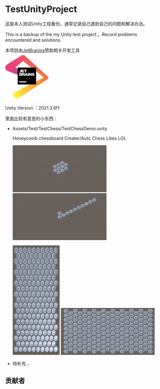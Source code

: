 # TestUnityProject

这是本人测试Unity工程备份，通常记录自己遇到自己的问题和解决办法。

This is a backup of the my Unity test project 。Record problems encountered and solutions.

本项目由[JetBranins](https://www.jetbrains.com/?from=TestUnityProject)赞助相关开发工具  
<a href="https://www.jetbrains.com/?from=Unity3DTraining"><img src="https://github.com/21thCenturyBoy/TestUnityProject/blob/master/Docs/Images/jetbrains.png" width = "150" height = "150" div align=center /></a>

Unity Version ：2021.3.6f1

里面比较有意思的小东西：

- Assets/Test/TestChess/TestChessDemo.unity

  Honeycomb chessboard Creater/Auto Chess Likes LOL

  <img src="https://github.com/21thCenturyBoy/TestUnityProject/blob/master/Docs/Images/Chess/ChessCreate_1.gif" width = "300" height = "150"/><img src="https://github.com/21thCenturyBoy/TestUnityProject/blob/master/Docs/Images/Chess/ChessCreate_2.gif" width = "300" height = "150"/>

  <img src="https://github.com/21thCenturyBoy/TestUnityProject/blob/master/Docs/Images/Chess/ChessCreate_X.png" width = "150" height = "350"/>

  <img src="https://github.com/21thCenturyBoy/TestUnityProject/blob/master/Docs/Images/Chess/ChessCreate_Y.png" width = "300" height = "150"/>

- 待补充...



## 贡献者

<a href="https://github.com/21thCenturyBoy/TestUnityProject/graphs/contributors">
</a>



